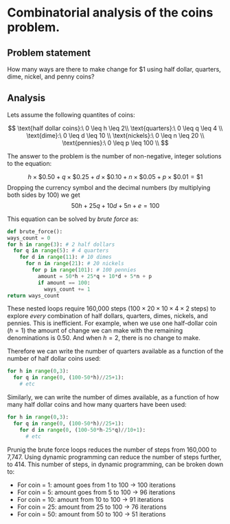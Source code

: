 # Combinatorial analysis of the coins problem.

## Problem statement

How many ways are there to make change for $1 using half dollar, quarters, dime, nickel, and penny coins?

## Analysis

Lets assume the following quantites of coins:

$$
\text{half dollar coins}:\  0 \leq h \leq 2\\
\text{quarters}:\ 0 \leq q \leq 4  \\
\text{dime}:\ 0 \leq d \leq 10  \\
\text{nickels}:\  0 \leq n \leq 20 \\
\text{pennies}:\  0 \leq p \leq 100 \\
$$

The answer to the problem is the number of non-negative, integer solutions to the equation:

$$
h\times\$0.50 + q\times\$0.25 + d\times\$0.10 + n\times\$0.05 + p\times\$0.01 = \$1
$$
Dropping the currency symbol and the decimal numbers (by multiplying both sides by 100) we get
$$
50h +25q +10d +5n + e = 100
$$

This equation can be solved by *brute force* as:
```python
def brute_force():
ways_count = 0
for h in range(3): # 2 half dollars
  for q in range(5): # 4 quarters
    for d in range(11): # 10 dimes
      for n in range(21): # 20 nickels
        for p in range(101): # 100 pennies
          amount = 50*h + 25*q + 10*d + 5*n + p
          if amount == 100:
            ways_count += 1
return ways_count
```
These nested loops require 160,000 steps  ($100\times 20\times 10\times 4\times 2$ steps) to explore *every* combination of half dollars, quarters, dimes, nickels, and pennies. This is inefficient. For example, when we use one half-dollar coin ($h=1$) the amount of change we can make with the remaining denominations is $0.50$. And when $h=2$, there is no change to make.

Therefore we can write the number of quarters available as a function of the number of half dollar coins used:

```python
for h in range(0,3):
  for q in range(0, (100-50*h)//25+1):
    # etc
```
Similarly, we can write the number of dimes available, as a function of how many half dollar coins and how many quarters have been used:

```python
for h in range(0,3):
  for q in range(0, (100-50*h)//25+1):
    for d in range(0, (100-50*h-25*q)//10+1):
      # etc
```
Prunig the brute force loops reduces the number of steps from 160,000 to 7,747. Using dynamic programming can reduce the number of steps further, to 414. This number of steps, in dynamic programming, can be broken down to:
* For coin = 1: amount goes from 1 to 100 → 100 iterations
* For coin = 5: amount goes from 5 to 100 → 96 iterations
* For coin = 10: amount from 10 to 100 → 91 iterations
* For coin = 25: amount from 25 to 100 → 76 iterations
* For coin = 50: amount from 50 to 100 → 51 iterations
